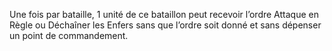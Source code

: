 Une fois par bataille, 1 unité de ce bataillon peut recevoir l’ordre Attaque en Règle ou Déchaîner les Enfers sans que l’ordre soit donné et sans dépenser un point de commandement.